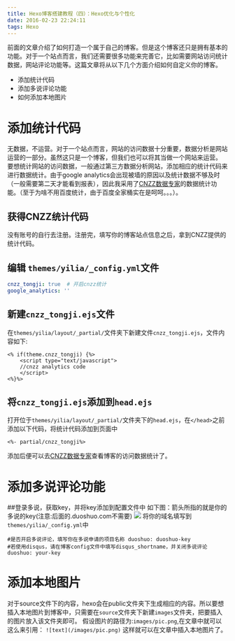```yaml
---
title: Hexo博客搭建教程（四）：Hexo优化与个性化
date: 2016-02-23 22:24:11
tags: Hexo
---
```

前面的文章介绍了如何打造一个属于自己的博客。但是这个博客还只是拥有基本的功能。对于一个站点而言，我们还需要很多功能来完善它，比如需要网站访问统计数据，网站评论功能等。这篇文章将从以下几个方面介绍如何自定义你的博客。
* 添加统计代码
* 添加多说评论功能
* 如何添加本地图片
<!-- more -->
# 添加统计代码
无数据，不运营。对于一个站点而言，网站的访问数据十分重要，数据分析是网站运营的一部分。虽然这只是一个博客，但我们也可以将其当做一个网站来运营。
要想统计网站的访问数据，一般通过第三方数据分析网站，添加相应的统计代码来进行数据统计。由于google analytics会出现被墙的原因以及统计数据不够及时（一般需要第二天才能看到报表），因此我采用了[CNZZ数据专家](http://www.cnzz.com/)的数据统计功能。（至于为啥不用百度统计，由于百度全家桶实在是呵呵。。。）。
## 获得CNZZ统计代码
没有账号的自行去注册。注册完，填写你的博客站点信息之后，拿到CNZZ提供的统计代码。
## 编辑 `themes/yilia/_config.yml`文件
```yml
cnzz_tongji: true  # 开启cnzz统计
google_analytics: ''
```
## 新建`cnzz_tongji.ejs`文件
在`themes/yilia/layout/_partial/`文件夹下新建文件`cnzz_tongji.ejs`，文件内容如下:
```ejs
<% if(theme.cnzz_tongji) {%>
	<script type="text/javascript"> 
	//cnzz analytics code
	</script>
<%}%>
```
## 将`cnzz_tongji.ejs`添加到`head.ejs`
打开位于`themes/yilia/layout/_partial/`文件夹下的`head.ejs`，在`</head>`之前添加以下代码，将统计代码添加到页面中
```ejs
<%- partial/cnzz_tongji%>
```
添加后便可以去[CNZZ数据专家](http://www.cnzz.com/)查看博客的访问数据统计了。

# 添加多说评论功能
##登录多说，获取key，并将key添加到配置文件中
如下图：箭头所指的就是你的多说的key(注意:后面的.duoshuo.com不需要)
![](http://7xr6yj.com1.z0.glb.clouddn.com/hexo_duoshuo_example.png)
将你的域名填写到`themes/yilia/_config.yml`中
```
#是否开启多说评论，填写你在多说申请的项目名称 duoshuo: duoshuo-key
#若使用disqus，请在博客config文件中填写disqus_shortname，并关闭多说评论
duoshuo: your-key
```

# 添加本地图片
对于source文件下的内容，hexo会在public文件夹下生成相应的内容。所以要想插入本地图片到博客中，只需要在`source`文件夹下新建`images`文件夹，把要插入的图片放入该文件夹即可。
假设图片的路径为:`images/pic.png`,在文章中就可以这么来引用：
`![text](/images/pic.png)`
这样就可以在文章中插入本地图片了。

